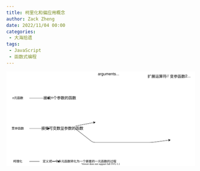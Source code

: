 ```yaml
---
title: 柯里化和偏应用概念
author: Zack Zheng
date: 2022/11/04 00:00
categories:
 - 大海拾遗
tags:
 - JavaScript
 - 函数式编程
---
```



![柯里化和偏应用概念](/svgs/柯理化和偏应用概念.svg)

